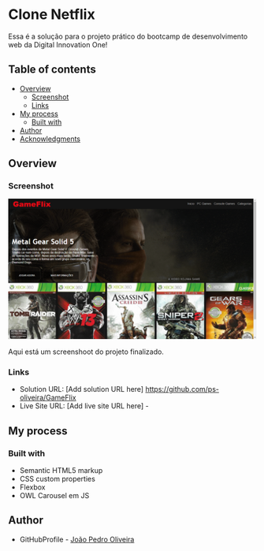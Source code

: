 # Clone Netflix

Essa é a solução para o projeto prático do bootcamp de desenvolvimento web da Digital Innovation One!

## Table of contents

- [Overview](#overview)
  - [Screenshot](#screenshot)
  - [Links](#links)
- [My process](#my-process)
  - [Built with](#built-with)
- [Author](#author)
- [Acknowledgments](#acknowledgments)


## Overview

### Screenshot

![](img/screenshot.png)

Aqui está um screenshoot do projeto finalizado.


### Links

- Solution URL: [Add solution URL here] https://github.com/ps-oliveira/GameFlix
- Live Site URL: [Add live site URL here] -

## My process

### Built with

- Semantic HTML5 markup
- CSS custom properties
- Flexbox
- OWL Carousel em JS


## Author

- GitHubProfile - [João Pedro Oliveira](https://github.com/ps-oliveira)
